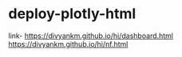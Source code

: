 # deploy-plotly-html

link- https://divyankm.github.io/hi/dashboard.html
      https://divyankm.github.io/hi/nf.html

